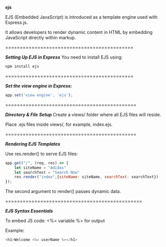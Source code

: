 ***ejs***

EJS (Embedded JavaScript) is introduced as a template engine used with Express.js.

It allows developers to render dynamic content in HTML by embedding JavaScript directly within markup.

============================================

***Setting Up EJS in Express***
You need to install EJS using:

```bash
npm install ejs
```
============================================

***Set the view engine in Express:***

```javascript
app.set('view engine', 'ejs');
```
=============================================

***Directory & File Setup***
Create a views/ folder where all EJS files will reside.

Place .ejs files inside views/, for example, index.ejs.

=============================================

***Rendering EJS Templates***

Use res.render() to serve EJS files:

```Javascript
app.get("/", (req, res) => {
    let siteName = "Adidas"
    let searchText = "Search Now"
    res.render("index",{siteName: siteName, searchText: searchText})
});
```


The second argument to render() passes dynamic data.

===============================================

***EJS Syntax Essentials***

To embed JS code: <%= variable %> for output

Example: 

```Javascript
<h1>Welcome <%= userName %></h1>
```
